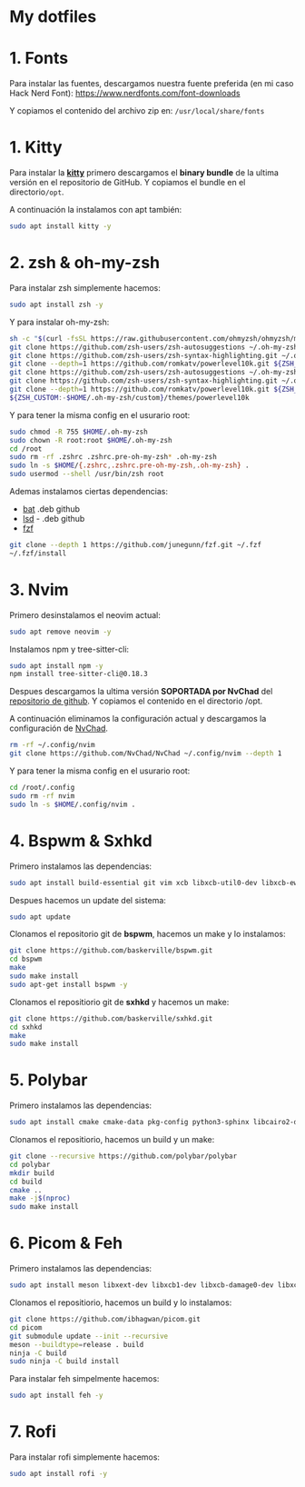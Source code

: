 # My dotfiles

# 1. Fonts
Para instalar las fuentes, descargamos nuestra fuente preferida (en mi caso Hack Nerd Font):
https://www.nerdfonts.com/font-downloads

Y copiamos el contenido del archivo zip en: `/usr/local/share/fonts`

# 1. Kitty
Para instalar la [**kitty**](https://github.com/kovidgoyal/kitty) primero descargamos el **binary bundle** de la ultima versión en el repositorio de GitHub. Y copiamos el bundle en el directorio`/opt`.

A continuación la instalamos con apt también:
```bash
sudo apt install kitty -y
```


# 2. zsh & oh-my-zsh
Para instalar zsh simplemente hacemos:
```bash
sudo apt install zsh -y
```

Y para instalar oh-my-zsh:
```bash
sh -c "$(curl -fsSL https://raw.githubusercontent.com/ohmyzsh/ohmyzsh/master/tools/install.sh)" "" --unattended
git clone https://github.com/zsh-users/zsh-autosuggestions ~/.oh-my-zsh/custom/plugins/zsh-autosuggestions
git clone https://github.com/zsh-users/zsh-syntax-highlighting.git ~/.oh-my-zsh/custom/plugins/zsh-syntax-highlighting
git clone --depth=1 https://github.com/romkatv/powerlevel10k.git ${ZSH_CUSTOM:-$HOME/.oh-my-zsh/custom}/themes/powerlevel10k
git clone https://github.com/zsh-users/zsh-autosuggestions ~/.oh-my-zsh/custom/plugins/zsh-autosuggestions
git clone https://github.com/zsh-users/zsh-syntax-highlighting.git ~/.oh-my-zsh/custom/plugins/zsh-syntax-highlighting
git clone --depth=1 https://github.com/romkatv/powerlevel10k.git ${ZSH_CUSTOM:-$HOME/.oh-my-zsh/custom}/themes/powerlevel10k
${ZSH_CUSTOM:-$HOME/.oh-my-zsh/custom}/themes/powerlevel10k
```

Y para tener la misma config en el usurario root:
```bash
sudo chmod -R 755 $HOME/.oh-my-zsh
sudo chown -R root:root $HOME/.oh-my-zsh
cd /root
sudo rm -rf .zshrc .zshrc.pre-oh-my-zsh* .oh-my-zsh
sudo ln -s $HOME/{.zshrc,.zshrc.pre-oh-my-zsh,.oh-my-zsh} .
sudo usermod --shell /usr/bin/zsh root
```

Ademas instalamos ciertas dependencias:
* [bat](https://github.com/sharkdp/bat) .deb github
* [lsd](https://github.com/lsd-rs/lsd) - .deb github
* [fzf](https://github.com/junegunn/fzf) 
```bash
git clone --depth 1 https://github.com/junegunn/fzf.git ~/.fzf
~/.fzf/install
```

# 3. Nvim
Primero desinstalamos el neovim actual:
```bash
sudo apt remove neovim -y
```

Instalamos npm y tree-sitter-cli:
```bash
sudo apt install npm -y
npm install tree-sitter-cli@0.18.3
```

Despues descargamos la ultima versión  **SOPORTADA por NvChad** del [repositorio de github](https://github.com/neovim/neovim/releases/tag/stable). Y copiamos el contenido en el directorio /opt.

A continuación eliminamos la configuración actual y descargamos la configuración de [NvChad](https://nvchad.com).
```bash
rm -rf ~/.config/nvim
git clone https://github.com/NvChad/NvChad ~/.config/nvim --depth 1
```

Y para tener la misma config en el usurario root:
```bash
cd /root/.config
sudo rm -rf nvim
sudo ln -s $HOME/.config/nvim .
```


# 4. Bspwm & Sxhkd
Primero instalamos las dependencias:
```bash
sudo apt install build-essential git vim xcb libxcb-util0-dev libxcb-ewmh-dev libxcb-randr0-dev libxcb-icccm4-dev libxcb-keysyms1-dev libxcb-xinerama0-dev libasound2-dev libxcb-xtest0-dev libxcb-shape0-dev -y
```

Despues hacemos un update del sistema:
```bash
sudo apt update
```

Clonamos el repositorio git de **bspwm**, hacemos un make y lo instalamos:
```bash
git clone https://github.com/baskerville/bspwm.git
cd bspwm
make
sudo make install
sudo apt-get install bspwm -y
```

Clonamos el repositiorio git de **sxhkd** y hacemos un make:
```bash
git clone https://github.com/baskerville/sxhkd.git
cd sxhkd
make
sudo make install
```

# 5. Polybar
Primero instalamos las dependencias:
```bash
sudo apt install cmake cmake-data pkg-config python3-sphinx libcairo2-dev libxcb1-dev libxcb-util0-dev libxcb-randr0-dev libxcb-composite0-dev python3-xcbgen xcb-proto libxcb-image0-dev libxcb-ewmh-dev libxcb-icccm4-dev libxcb-xkb-dev libxcb-xrm-dev libxcb-cursor-dev libasound2-dev libpulse-dev libjsoncpp-dev libmpdclient-dev libuv1-dev libnl-genl-3-dev -y
```

Clonamos el repositiorio, hacemos un build y un make:
```bash
git clone --recursive https://github.com/polybar/polybar
cd polybar
mkdir build
cd build
cmake ..
make -j$(nproc)
sudo make install
```

# 6. Picom & Feh
Primero instalamos las dependencias:
```bash
sudo apt install meson libxext-dev libxcb1-dev libxcb-damage0-dev libxcb-xfixes0-dev libxcb-shape0-dev libxcb-render-util0-dev libxcb-render0-dev libxcb-composite0-dev libxcb-image0-dev libxcb-present-dev libxcb-xinerama0-dev libpixman-1-dev libdbus-1-dev libconfig-dev libgl1-mesa-dev libpcre2-dev libevdev-dev uthash-dev libev-dev libx11-xcb-dev libxcb-glx0-dev -y
```

Clonamos el repositiorio, hacemos un build y lo instalamos:
```bash
git clone https://github.com/ibhagwan/picom.git
cd picom
git submodule update --init --recursive
meson --buildtype=release . build
ninja -C build
sudo ninja -C build install
```

Para instalar feh simpelmente hacemos:
```bash
sudo apt install feh -y
```

# 7. Rofi 
Para instalar rofi simplemente hacemos:
```bash
sudo apt install rofi -y
```
